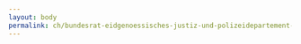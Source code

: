 ```yaml
---
layout: body
permalink: ch/bundesrat-eidgenoessisches-justiz-und-polizeidepartement-bundesamt-fuer-migration-direktion-asyl-testbetrieb-dublinphase-und-rueckkehr/
---
```


